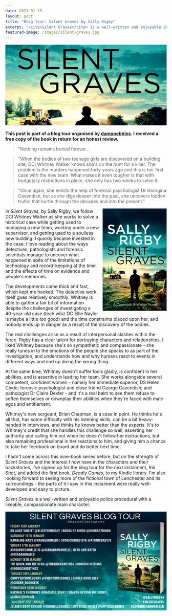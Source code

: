 ```yaml
---
date: 2021-01-15
layout: post
title: "Blog tour: Silent Graves by Sally Rigby"
excerpt: "<cite>Silent Graves</cite> is a well-written and enjoyable police procedural with a likeable, compassionate main character."
featured-image: /images/silent-graves.jpg
---
```


![Silent Graves](/images/silent-graves.jpg)

**This post is part of a blog tour organised by [damppebbles](https://damppebbles.com/). I received a free copy of the book in return for an honest review.**

> "Nothing remains buried forever...

> "When the bodies of two teenage girls are discovered on a building site, DCI Whitney Walker knows she's on the hunt for a killer. The problem is the murders happened forty years ago and this is her first case with the new team. What makes it even tougher is that with budgetary restrictions in place, she only has two weeks to solve it.

> "Once again, she enlists the help of forensic psychologist Dr Georgina Cavendish, but as she digs deeper into the past, she uncovers hidden truths that hurtle through the decades and into the present."

<img src="/images/silent-graves-200.jpg" alt="Silent Graves" style="float: right; margin-bottom: 10px; margin-left: 10px;">

In <cite>Silent Graves</cite>, by Sally Rigby, we follow DCI Whitney Walker as she works to solve a historical case while getting used to managing a new team, working under a new supervisor, and getting used to a soulless new building. I quickly became invested in the case: I love reading about the ways detectives, pathologists and forensic scientists manage to uncover what happened in spite of the limitations of technology and record-keeping at the time and the effects of time on evidence and people's memories.

The developments come thick and fast, which kept me hooked. The detective work itself goes relatively smoothly: Whitney is able to gather a fair bit of information despite the challenges of investigating a 40-year-old case (tech whiz DC Ellie Naylor is maybe a little *too* good) and the time constraints placed upon her, and nobody ends up in danger as a result of the discovery of the bodies.

The real challenges arise as a result of interpersonal clashes within the force. Rigby has a clear talent for portraying characters and relationships. I liked Whitney because she's so sympathetic and compassionate - she really tunes in to the emotions of the people she speaks to as part of the investigation, and understands how and why humans react to events in different ways and end up doing the wrong thing.

At the same time, Whitney doesn't suffer fools gladly, is confident in her abilities, and is assertive in leading her team. She works alongside several competent, confident women - namely her immediate superior, DS Helen Clyde; forensic psychologist and close friend George Cavendish; and pathologist Dr Claire Dexter - and it's a real balm to see them refuse to soften themselves or downplay their abilities when they're faced with male egos and entitlement.

Whitney's new sergeant, Brian Chapman, is a case in point. He thinks he's all that, has some difficulty with his listening skills, can be a bit heavy-handed in interviews, and thinks he knows better than the experts. It's to Whitney's credit that she handles this challenge so well, asserting her authority and calling him out when he doesn't follow her instructions, but also remaining professional in her reactions to him, and giving him a chance to take her feedback on board and do better next time.

I hadn't come across this nine-book series before, but on the strength of <cite>Silent Graves</cite> and the interest I now have in the characters and their backstories, I've signed up for the blog tour for the next instalment, <cite>Kill Shot</cite>, and added the first book, <cite>Deadly Games</cite>, to my Kindle library. I'm also looking forward to seeing more of the fictional town of Lenchester and its surroundings - the parts of it I saw in this instalment were really well-developed and easy to picture.

<cite>Silent Graves</cite> is a well-written and enjoyable police procedural with a likeable, compassionate main character.

![Silent Graves blog tour banner](/images/silent-graves-banner.jpg)
